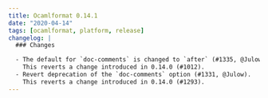 ```yaml
---
title: Ocamlformat 0.14.1
date: "2020-04-14"
tags: [ocamlformat, platform, release]
changelog: |
  ### Changes

  - The default for `doc-comments` is changed to `after` (#1335, @Julow).
    This reverts a change introduced in 0.14.0 (#1012).
  - Revert deprecation of the `doc-comments` option (#1331, @Julow).
    This reverts a change introduced in 0.14.0 (#1293).
---
```


